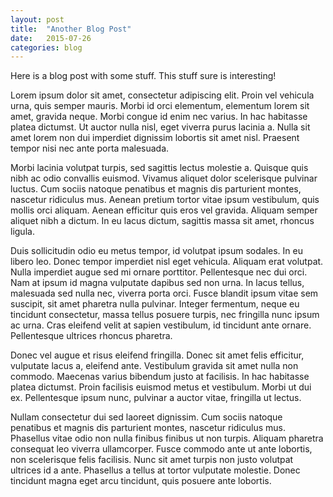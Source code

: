 ```yaml
---
layout: post
title:  "Another Blog Post"
date:   2015-07-26
categories: blog
---
```


Here is a blog post with some stuff. This stuff sure is interesting!

Lorem ipsum dolor sit amet, consectetur adipiscing elit. Proin vel vehicula urna, quis semper mauris. Morbi id orci elementum, elementum lorem sit amet, gravida neque. Morbi congue id enim nec varius. In hac habitasse platea dictumst. Ut auctor nulla nisl, eget viverra purus lacinia a. Nulla sit amet lorem non dui imperdiet dignissim lobortis sit amet nisl. Praesent tempor nisi nec ante porta malesuada.

Morbi lacinia volutpat turpis, sed sagittis lectus molestie a. Quisque quis nibh ac odio convallis euismod. Vivamus aliquet dolor scelerisque pulvinar luctus. Cum sociis natoque penatibus et magnis dis parturient montes, nascetur ridiculus mus. Aenean pretium tortor vitae ipsum vestibulum, quis mollis orci aliquam. Aenean efficitur quis eros vel gravida. Aliquam semper aliquet nibh a dictum. In eu lacus dictum, sagittis massa sit amet, rhoncus ligula.

Duis sollicitudin odio eu metus tempor, id volutpat ipsum sodales. In eu libero leo. Donec tempor imperdiet nisl eget vehicula. Aliquam erat volutpat. Nulla imperdiet augue sed mi ornare porttitor. Pellentesque nec dui orci. Nam at ipsum id magna vulputate dapibus sed non urna. In lacus tellus, malesuada sed nulla nec, viverra porta orci. Fusce blandit ipsum vitae sem suscipit, sit amet pharetra nulla pulvinar. Integer fermentum, neque eu tincidunt consectetur, massa tellus posuere turpis, nec fringilla nunc ipsum ac urna. Cras eleifend velit at sapien vestibulum, id tincidunt ante ornare. Pellentesque ultrices rhoncus pharetra.

Donec vel augue et risus eleifend fringilla. Donec sit amet felis efficitur, vulputate lacus a, eleifend ante. Vestibulum gravida sit amet nulla non commodo. Maecenas varius bibendum justo at facilisis. In hac habitasse platea dictumst. Proin facilisis euismod metus et vestibulum. Morbi ut dui ex. Pellentesque ipsum nunc, pulvinar a auctor vitae, fringilla ut lectus.

Nullam consectetur dui sed laoreet dignissim. Cum sociis natoque penatibus et magnis dis parturient montes, nascetur ridiculus mus. Phasellus vitae odio non nulla finibus finibus ut non turpis. Aliquam pharetra consequat leo viverra ullamcorper. Fusce commodo ante ut ante lobortis, non scelerisque felis facilisis. Nunc sit amet turpis non justo volutpat ultrices id a ante. Phasellus a tellus at tortor vulputate molestie. Donec tincidunt magna eget arcu tincidunt, quis posuere ante lobortis.